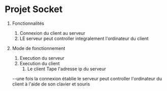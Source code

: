 # Projet Socket

1. Fonctionnalités
    1. Connexion du client au serveur
    2. LE serveur peut controller integralement l'ordinateur du client

2. Mode de fonctionnement
    1. Execution du serveur
    2. Execution du client
        1. Le client Tape l'adresse ip du serveur

    --une fois la connexion établie le serveur peut controller l'ordinateur du client à l'aide de son clavier et souris         